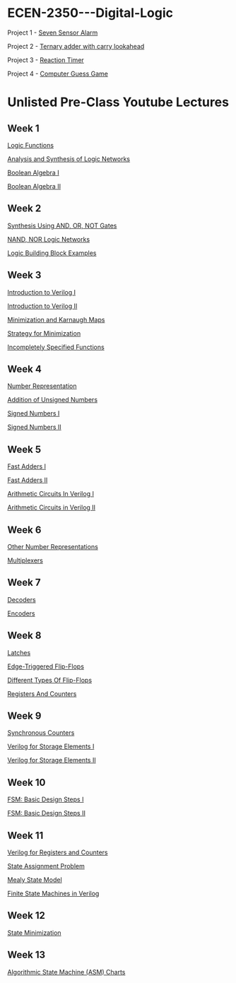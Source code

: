 ECEN-2350---Digital-Logic
===============================================

Project 1 - [Seven Sensor Alarm](https://www.youtube.com/watch?v=DMMzhEvggXU)

Project 2 - [Ternary adder with carry lookahead](https://www.youtube.com/watch?v=YIsU7UXEcEc)

Project 3 - [Reaction Timer](https://www.youtube.com/watch?v=ApHzszukAcY)

Project 4 - [Computer Guess Game](https://www.youtube.com/watch?v=gU1tnoQHw9I)




Unlisted Pre-Class Youtube Lectures
===============================================
Week 1
------------------------------
[Logic Functions](https://www.youtube.com/watch?v=1FwFFTbLHqQ&feature=youtu.be)

[Analysis and Synthesis of Logic Networks](https://www.youtube.com/watch?v=N36eeGMfMec&feature=youtu.be)

[Boolean Algebra I](https://www.youtube.com/watch?v=1t_rGvuz5JU&feature=youtu.be)

[Boolean Algebra II](https://www.youtube.com/watch?v=N7Ze8YM01LQ&feature=youtu.be)

Week 2
------------------------------
[Synthesis Using AND, OR, NOT Gates](https://www.youtube.com/watch?v=6I07Rn4bpSE&feature=youtu.be)

[NAND, NOR Logic Networks](https://www.youtube.com/watch?v=lVhBcMfCL84&feature=youtu.be)

[Logic Building Block Examples](https://www.youtube.com/watch?v=XSQiI4JVbEo&feature=youtu.be)

Week 3
------------------------------
[Introduction to Verilog I](https://www.youtube.com/watch?v=0age83XI8Z4&feature=youtu.be)

[Introduction to Verilog II](https://www.youtube.com/watch?v=IREjtgG33hQ&feature=youtu.be)

[Minimization and Karnaugh Maps](https://www.youtube.com/watch?v=Z4Fe9USoOPk&feature=youtu.be)

[Strategy for Minimization](https://www.youtube.com/watch?v=kXHD9Z3sttA&feature=youtu.be)

[Incompletely Specified Functions](https://www.youtube.com/watch?v=OmtweE0Q85E&feature=youtu.be)

Week 4
------------------------------
[Number Representation](https://www.youtube.com/watch?v=VGp6lS-5d-w&feature=youtu.be)

[Addition of Unsigned Numbers](https://www.youtube.com/watch?v=7_UnhXYCKIs&feature=youtu.be)

[Signed Numbers I](https://www.youtube.com/watch?v=smKRGE3GxGs&feature=youtu.be)

[Signed Numbers II](https://www.youtube.com/watch?v=WeBRp5nAIHc&feature=youtu.be)

Week 5
------------------------------
[Fast Adders I](https://www.youtube.com/watch?v=FcUVcFpzblY&feature=youtu.be)

[Fast Adders II](https://www.youtube.com/watch?v=4N0pRIgWC84&feature=youtu.be)

[Arithmetic Circuits In Verilog I](https://www.youtube.com/watch?v=yr3Hk8Cnl3Y&feature=youtu.be)

[Arithmetic Circuits in Verilog II](https://www.youtube.com/watch?v=311tqcyJ2SQ&feature=youtu.be)

Week 6
------------------------------
[Other Number Representations](https://www.youtube.com/watch?v=YNVZgPqjvbQ&feature=youtu.be)

[Multiplexers](https://www.youtube.com/watch?v=AwGJmZ_rhok&feature=youtu.be)

Week 7
--------------------------
[Decoders](https://www.youtube.com/watch?v=89juMjfNmfo&feature=youtu.be)

[Encoders](https://www.youtube.com/watch?v=_xRIGZWbEwk&feature=youtu.be)

Week 8
--------------------------
[Latches](https://www.youtube.com/watch?v=g7TatfcmEyc&feature=youtu.be)

[Edge-Triggered Flip-Flops](https://www.youtube.com/watch?v=TFmT_DL8Cg0&feature=youtu.be)

[Different Types Of Flip-Flops](https://www.youtube.com/watch?v=ToHimq9uxBI)

[Registers And Counters](https://www.youtube.com/watch?v=-BGAiGw6KoI&feature=youtu.be)

Week 9
-------------------------------
[Synchronous Counters](https://www.youtube.com/watch?v=JHHZfltSK1c&feature=youtu.be)

[Verilog for Storage Elements I](https://www.youtube.com/watch?v=M_3Eb66V4j4&feature=youtu.be)

[Verilog for Storage Elements II](https://www.youtube.com/watch?v=3RzNv6xFRiE&feature=youtu.be)

Week 10
------------------------------
[FSM: Basic Design Steps I](https://www.youtube.com/watch?v=jqolsSiXKuc&feature=youtu.be)

[FSM: Basic Design Steps II](https://www.youtube.com/watch?v=gJc5BA39a6M&feature=youtu.be)

Week 11
------------------------------
[Verilog for Registers and Counters](https://www.youtube.com/watch?v=wf-QMMsj850)

[State Assignment Problem](https://www.youtube.com/watch?v=V4_H7xNOmWA&feature=youtu.be)

[Mealy State Model](https://www.youtube.com/watch?v=wZKjMjXvcPo&feature=youtu.be)

[Finite State Machines in Verilog](https://www.youtube.com/watch?v=f7DSYhEGXFA&feature=youtu.be)

Week 12
-----------------------------
[State Minimization](https://www.youtube.com/watch?v=v05tlH54xZI&feature=youtu.be)

Week 13
-----------------------------
[Algorithmic State Machine (ASM) Charts](https://www.youtube.com/watch?v=nVm1FpoHBmc&feature=youtu.be)
